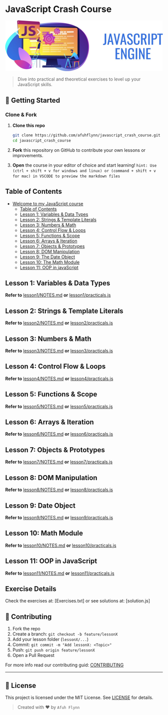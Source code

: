 # JavaScript Crash Course

![Banner image](./public/js_banner.jpg)

> Dive into practical and theoretical exercises to level up your JavaScript skills.

## 🚀 Getting Started

### Clone & Fork

1. **Clone this repo**

   ```bash
   git clone https://github.com/afuhflynn/javascript_crash_course.git
   cd javascript_crash_course
   ```

2. **Fork** this repository on GitHub to contribute your own lessons or improvements.

3. **Open** the course in your editor of choice and start learning! `hint: Use (ctrl + shift + v for windows and linux) or (command + shift + v for mac) in VSCODE to preview the markdown files`

## Table of Contents

* [Welcome to my JavaScript course](#javascript-crash-course)
  * [Table of Contents](#table-of-contents)
  * [Lesson 1: Variables & Data Types](#lesson-1-variables--data-types)
  * [Lesson 2: Strings & Template Literals](#lesson-2-strings--template-literals)
  * [Lesson 3: Numbers & Math](#lesson-3-numbers--math)
  * [Lesson 4: Control Flow & Loops](#lesson-4-control-flow--loops)
  * [Lesson 5: Functions & Scope](#lesson-5-functions--scope)
  * [Lesson 6: Arrays & Iteration](#lesson-6-arrays--iteration)
  * [Lesson 7: Objects & Prototypes](#lesson-7-objects--prototypes)
  * [Lesson 8: DOM Manipulation](#lesson-8-dom-manipulation)
  * [Lesson 9: The Date Object](#lesson-9-date-object)
  * [Lesson 10: The Math Module](#lesson-10-math-module)
  * [Lesson 11: OOP in javaScript](#lesson-11-oop-in-javascript)

## Lesson 1: Variables & Data Types

**Refer to** [lesson1/NOTES.md](./lesson1/NOTE.md) **or** [lesson1/practicals.js](./lesson1/practicals.js)

## Lesson 2: Strings & Template Literals

**Refer to** [lesson2/NOTES.md](./lesson2/NOTE.md) **or** [lesson2/practicals.js](./lesson2/practicals.js)

## Lesson 3: Numbers & Math

**Refer to** [lesson3/NOTES.md](./lesson3/NOTES.md) **or** [lesson3/practicals.js](./lesson3/practicals.js)

## Lesson 4: Control Flow & Loops

**Refer to** [lesson4/NOTES.md](./lesson4/NOTES.md) **or** [lesson4/practicals.js](./lesson4/practicals.js)

## Lesson 5: Functions & Scope

**Refer to** [lesson5/NOTES.md](./lesson5/NOTES.md) **or** [lesson5/practicals.js](./lesson5/practicals.js)

## Lesson 6: Arrays & Iteration

**Refer to** [lesson6/NOTES.md](./lesson6/NOTES.md) **or** [lesson6/practicals.js](./lesson6/practicals.js)

## Lesson 7: Objects & Prototypes

**Refer to** [lesson7/NOTES.md](./lesson7/NOTES.md) **or** [lesson7/practicals.js](./lesson7/practicals.js)

## Lesson 8: DOM Manipulation

**Refer to** [lesson8/NOTES.md](./lesson8/NOTES.md) **or** [lesson8/practicals.js](./lesson8/practicals.js)

## Lesson 9: Date Object

**Refer to** [lesson9/NOTES.md](./lesson9/NOTES.md) **or** [lesson9/practicals.js](./lesson9/practicals.js)

## Lesson 10: Math Module

**Refer to** [lesson10/NOTES.md](./lesson10/NOTES.md) **or** [lesson10/practicals.js](./lesson10/practicals.js)

## Lesson 11: OOP in JavaScript

**Refer to** [lesson11/NOTES.md](./lesson11/NOTES.md) **or** [lesson11/practicals.js](./lesson11/practicals.js)

## Exercise Details

Check the exercises at: \[Exercises.txt] or see solutions at: \[solution.js]

## 🤝 Contributing

1. Fork the repo
2. Create a branch: `git checkout -b feature/lessonX`
3. Add your lesson folder (`lessonX/...`)
4. Commit: `git commit -m "Add lessonX: <Topic>"`
5. Push: `git push origin feature/lessonX`
6. Open a Pull Request

For more info read our contributing guid: [CONTRIBUTING](./CONTRIBUTING.md)

---

## 📄 License

This project is licensed under the MIT License. See [LICENSE](./LICENSE) for details.

> Created with ♥️ by `Afuh Flynn`
